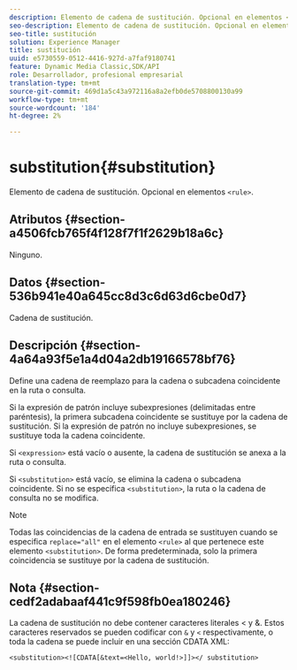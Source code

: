 ```yaml
---
description: Elemento de cadena de sustitución. Opcional en elementos <rule> .
seo-description: Elemento de cadena de sustitución. Opcional en elementos <rule> .
seo-title: sustitución
solution: Experience Manager
title: sustitución
uuid: e5730559-0512-4416-927d-a7faf9180741
feature: Dynamic Media Classic,SDK/API
role: Desarrollador, profesional empresarial
translation-type: tm+mt
source-git-commit: 469d1a5c43a972116a8a2efb0de5708800130a99
workflow-type: tm+mt
source-wordcount: '184'
ht-degree: 2%

---
```



# substitution{#substitution}

Elemento de cadena de sustitución. Opcional en elementos `<rule>`.

## Atributos {#section-a4506fcb765f4f128f7f1f2629b18a6c}

Ninguno.

## Datos {#section-536b941e40a645cc8d3c6d63d6cbe0d7}

Cadena de sustitución.

## Descripción {#section-4a64a93f5e1a4d04a2db19166578bf76}

Define una cadena de reemplazo para la cadena o subcadena coincidente en la ruta o consulta.

Si la expresión de patrón incluye subexpresiones (delimitadas entre paréntesis), la primera subcadena coincidente se sustituye por la cadena de sustitución. Si la expresión de patrón no incluye subexpresiones, se sustituye toda la cadena coincidente.

Si `<expression>` está vacío o ausente, la cadena de sustitución se anexa a la ruta o consulta.

Si `<substitution>` está vacío, se elimina la cadena o subcadena coincidente. Si no se especifica `<substitution>`, la ruta o la cadena de consulta no se modifica.

>[!NOTE]
>
>Todas las coincidencias de la cadena de entrada se sustituyen cuando se especifica `replace="all"` en el elemento `<rule>` al que pertenece este elemento `<substitution>`. De forma predeterminada, solo la primera coincidencia se sustituye por la cadena de sustitución.

## Nota {#section-cedf2adabaaf441c9f598fb0ea180246}

La cadena de sustitución no debe contener caracteres literales &lt; y &amp;. Estos caracteres reservados se pueden codificar con `&` y `<` respectivamente, o toda la cadena se puede incluir en una sección CDATA XML:

`<substitution><![CDATA[&text=<Hello, world!>]]></ substitution>`
